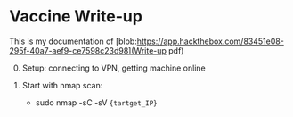 # Vaccine Write-up

This is my documentation of [blob:https://app.hackthebox.com/83451e08-295f-40a7-aef9-ce7598c23d98](Write-up pdf)

0. Setup: connecting to VPN, getting machine online

1. Start with nmap scan:
	- sudo nmap -sC -sV ```{tartget_IP}```
